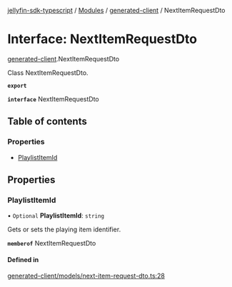 [jellyfin-sdk-typescript](../README.md) / [Modules](../modules.md) / [generated-client](../modules/generated_client.md) / NextItemRequestDto

# Interface: NextItemRequestDto

[generated-client](../modules/generated_client.md).NextItemRequestDto

Class NextItemRequestDto.

**`export`**

**`interface`** NextItemRequestDto

## Table of contents

### Properties

- [PlaylistItemId](generated_client.NextItemRequestDto.md#playlistitemid)

## Properties

### PlaylistItemId

• `Optional` **PlaylistItemId**: `string`

Gets or sets the playing item identifier.

**`memberof`** NextItemRequestDto

#### Defined in

[generated-client/models/next-item-request-dto.ts:28](https://github.com/thornbill/jellyfin-sdk-typescript/blob/b0f5501/src/generated-client/models/next-item-request-dto.ts#L28)
